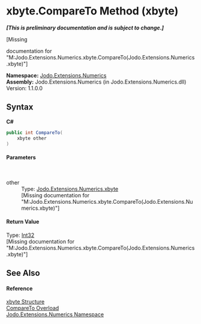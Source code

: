 # xbyte.CompareTo Method (xbyte)
 _**\[This is preliminary documentation and is subject to change.\]**_

\[Missing <summary> documentation for "M:Jodo.Extensions.Numerics.xbyte.CompareTo(Jodo.Extensions.Numerics.xbyte)"\]

**Namespace:**&nbsp;<a href="N_Jodo_Extensions_Numerics">Jodo.Extensions.Numerics</a><br />**Assembly:**&nbsp;Jodo.Extensions.Numerics (in Jodo.Extensions.Numerics.dll) Version: 1.1.0.0

## Syntax

**C#**<br />
``` C#
public int CompareTo(
	xbyte other
)
```


#### Parameters
&nbsp;<dl><dt>other</dt><dd>Type: <a href="T_Jodo_Extensions_Numerics_xbyte">Jodo.Extensions.Numerics.xbyte</a><br />\[Missing <param name="other"/> documentation for "M:Jodo.Extensions.Numerics.xbyte.CompareTo(Jodo.Extensions.Numerics.xbyte)"\]</dd></dl>

#### Return Value
Type: <a href="https://docs.microsoft.com/dotnet/api/system.int32" target="_blank" rel="noopener noreferrer">Int32</a><br />\[Missing <returns> documentation for "M:Jodo.Extensions.Numerics.xbyte.CompareTo(Jodo.Extensions.Numerics.xbyte)"\]

## See Also


#### Reference
<a href="T_Jodo_Extensions_Numerics_xbyte">xbyte Structure</a><br /><a href="Overload_Jodo_Extensions_Numerics_xbyte_CompareTo">CompareTo Overload</a><br /><a href="N_Jodo_Extensions_Numerics">Jodo.Extensions.Numerics Namespace</a><br />